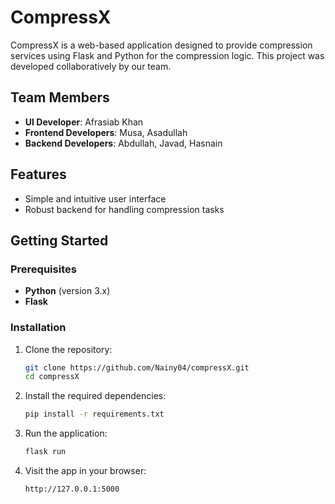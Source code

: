 # CompressX

CompressX is a web-based application designed to provide compression services using Flask and Python for the compression logic. This project was developed collaboratively by our team.

## Team Members

- **UI Developer**: Afrasiab Khan  
- **Frontend Developers**: Musa, Asadullah  
- **Backend Developers**: Abdullah, Javad, Hasnain

## Features

- Simple and intuitive user interface
- Robust backend for handling compression tasks

## Getting Started

### Prerequisites

- **Python** (version 3.x)
- **Flask**

### Installation

1. Clone the repository:

   ```bash
   git clone https://github.com/Nainy04/compressX.git
   cd compressX
   ```

2. Install the required dependencies:

   ```bash
   pip install -r requirements.txt
   ```

3. Run the application:

   ```bash
   flask run
   ```

4. Visit the app in your browser:

   ```
   http://127.0.0.1:5000
   ```



